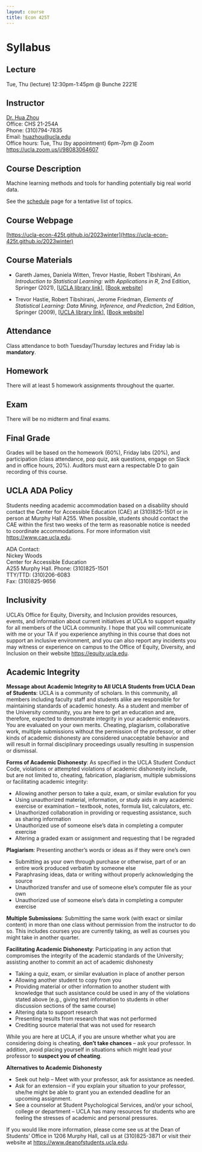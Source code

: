 ```yaml
---
layout: course
title: Econ 425T
---
```


# Syllabus

## Lecture

Tue, Thu (lecture) 12:30pm-1:45pm @ Bunche 2221E

## Instructor

[Dr. Hua Zhou](http://hua-zhou.github.io/)  
Office: CHS 21-254A  
Phone: (310)794-7835  
Email: <huazhou@ucla.edu>  
Office hours: Tue, Thu (by appointment) 6pm-7pm @ Zoom <https://ucla.zoom.us/j/98083064607>  

## Course Description

Machine learning methods and tools for handling potentially big real world data.

See the [schedule](https://ucla-econ-425t.github.io/2023winter/schedule/schedule.html) page for a tentative list of topics.

## Course Webpage

[https://ucla-econ-425t.github.io/2023winter](https://ucla-econ-425t.github.io/2023winter)

## Course Materials

* Gareth James, Daniela Witten, Trevor Hastie, Robert Tibshirani, _An Introduction to Statistical Learning: with Applications in R_, 2nd Edition, Springer (2021), \[[UCLA library link](https://search.library.ucla.edu/permalink/01UCS_LAL/17p22dp/alma9917455728606531)\], \[[Book website](https://www.statlearning.com/)\]

* Trevor Hastie, Robert Tibshirani, Jerome Friedman, _Elements of Statistical Learning: Data Mining, Inference, and Prediction_, 2nd Edition, Springer (2009), \[[UCLA library link](https://search.library.ucla.edu/permalink/01UCS_LAL/17p22dp/alma9914833914706531)\], \[[Book website](https://hastie.su.domains/ElemStatLearn/)\]

## Attendance

Class attendance to both Tuesday/Thursday lectures and Friday lab is **mandatory**.

## Homework

There will at least 5 homework assignments throughout the quarter.  

## Exam

There will be no midterm and final exams.  

## Final Grade

Grades will be based on the homework (60%), Friday labs (20%), and participation (class attendance, pop quiz, ask questions, engage on Slack and in office hours, 20%). Auditors must earn a respectable D to gain recording of this course.

## UCLA ADA Policy 

Students needing academic accommodation based on a disability should contact the Center for Accessible Education (CAE) at (310)825-1501 or in person at Murphy Hall A255. When possible, students should contact the CAE within the first two weeks of the term as reasonable notice is needed to coordinate accommodations. For more information visit <https://www.cae.ucla.edu>.

ADA Contact:  
Nickey Woods   
Center for Accessible Education  
A255 Murphy Hall. 
Phone: (310)825-1501  
TTY/TTD: (310)206-6083  
Fax: (310)825-9656  

## Inclusivity

UCLA’s Office for Equity, Diversity, and Inclusion provides resources, events, and information about current initiatives at UCLA to support equality for all members of the UCLA community. I hope that you will communicate with me or your TA if you experience anything in this course that does not support an inclusive environment, and you can also report any incidents you may witness or experience on campus to the Office of Equity, Diversity, and Inclusion on their website <https://equity.ucla.edu>.

## Academic Integrity

**Message about Academic Integrity to All UCLA Students from UCLA Dean of Students**: UCLA is a community of scholars. In this community, all members including faculty staff and students alike are responsible for maintaining standards of academic honesty. As a student and member of the University community, you are here to get an education and are, therefore, expected to demonstrate integrity in your academic endeavors. You are evaluated on your own merits. Cheating, plagiarism, collaborative work, multiple submissions without the permission of the professor, or other kinds of academic dishonesty are considered unacceptable behavior and will result in formal disciplinary proceedings usually resulting in suspension or dismissal.

**Forms of Academic Dishonesty**: As specified in the UCLA Student Conduct Code, violations or attempted violations of academic dishonesty include, but are not limited to, cheating, fabrication, plagiarism, multiple submissions or facilitating academic integrity:   
* Allowing another person to take a quiz, exam, or similar evalution for you  
* Using unauthorized material, information, or study aids in any academic exercise or examination – textbook, notes, formula list, calculators, etc.  
* Unauthorized collaboration in providing or requesting assistance, such as sharing information   
* Unauthorized use of someone else’s data in completing a computer exercise  
* Altering a graded exam or assignment and requesting that I be regraded

**Plagiarism**: Presenting another’s words or ideas as if they were one’s own  
* Submitting as your own through purchase or otherwise, part of or an entire work produced verbatim by someone else  
* Paraphrasing ideas, data or writing without properly acknowledging the source  
* Unauthorized transfer and use of someone else’s computer file as your own  
* Unauthorized use of someone else’s data in completing a computer exercise  

**Multiple Submissions**: Submitting the same work (with exact or similar content) in more than one class without permission from the instructor to do so. This includes courses you are currently taking, as well as courses you might take in another quarter.

**Facilitating Academic Dishonesty**: Participating in any action that compromises the integrity of the academic standards of the University; assisting another to commit an act of academic dishonesty   
* Taking a quiz, exam, or similar evaluation in place of another person   
* Allowing another student to copy from you  
* Providing material or other information to another student with knowledge that such assistance could be used in any of the violations stated above (e.g., giving test information to students in other discussion sections of the same course)  
* Altering data to support research  
* Presenting results from research that was not performed  
* Crediting source material that was not used for research  

While you are here at UCLA, if you are unsure whether what you are considering doing is cheating, **don’t take chances** – ask your professor. In addition, avoid placing yourself in situations which might lead your professor to **suspect you of cheating**.

**Alternatives to Academic Dishonesty**

* Seek out help – Meet with your professor, ask for assistance as needed.  
* Ask for an extension – if you explain your situation to your professor, she/he might be able to grant you an extended deadline for an upcoming assignment.  
*	See a counselor at Student Psychological Services, and/or your school, college or department – UCLA has many resources for students who are feeling the stresses of academic and personal pressures. 

If you would like more information, please come see us at the Dean of Students’ Office in 1206 Murphy Hall, call us at (310)825-3871 or visit their website at <https://www.deanofstudents.ucla.edu>.

